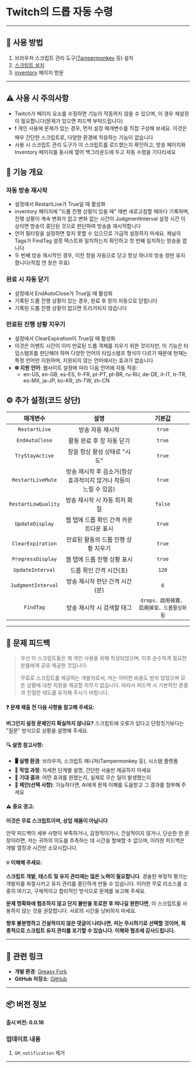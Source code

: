 # **Twitch의 드롭 자동 수령**

---

## **👻 사용 방법**

1. 브라우저 스크립트 관리 도구([Tampermonkey](https://chrome.google.com/webstore/detail/tampermonkey/dhdgffkkebhmkfjojejmpbldmpobfkfo) 등) 설치
2. [스크립트 설치](https://update.greasyfork.org/scripts/474799/Twitch%20%E8%87%AA%E5%8B%95%E9%A0%98%E5%8F%96%E6%8E%89%E5%AF%B6%20%20Auto%20Receive%20Drops.user.js)
3. [inventory](https://www.twitch.tv/drops/inventory) 페이지 방문

---

## **⚠️ 사용 시 주의사항**
- Twitch가 페이지 요소를 수정하면 기능이 작동하지 않을 수 있으며, 이 경우 재설정이 필요합니다(문제가 있으면 피드백 부탁드립니다)
- ❗️ 개인 사용에 문제가 있는 경우, 먼저 설정 매개변수를 직접 구성해 보세요. 이것은 매우 간단한 스크립트로, 다양한 환경에 적응하는 기능이 없습니다
- 사용 시 스크립트 관리 도구가 이 스크립트를 로드했는지 확인하고, 방송 페이지와 Inventory 페이지를 동시에 열어 백그라운드에 두고 자동 수령을 기다리세요


## **📜 기능 개요**

### **자동 방송 재시작**
- 설정에서 RestartLive가 True일 때 활성화
- inventory 페이지에 "드롭 진행 상황이 있을 때" 매번 새로고침할 때마다 기록하며, 진행 상황이 계속 변화가 없고 변화 없는 시간이 JudgmentInterval 설정 시간 이상이면 방송이 중단된 것으로 판단하여 방송을 재시작합니다
- 언어 필터링을 설정하면 찾지 못할 수 있으므로 가급적 설정하지 마세요. 채널의 Tags가 FindTag 설정 텍스트와 일치하는지 확인하고 첫 번째 일치하는 방송을 엽니다
- 두 번째 방송 재시작인 경우, 이전 창을 자동으로 닫고 항상 하나의 방송 창만 유지합니다(직접 연 창은 무효)

### **완료 시 자동 닫기**
- 설정에서 EndAutoClose가 True일 때 활성화
- 기록된 드롭 진행 상황이 있는 경우, 완료 후 창이 자동으로 닫힙니다
- 기록된 드롭 진행 상황이 없으면 트리거되지 않습니다

### **만료된 진행 상황 지우기**
- 설정에서 ClearExpiration이 True일 때 활성화
- 이것은 이벤트 시간이 이미 만료된 드롭 객체를 지우기 위한 것이지만, 이 기능은 타임스탬프를 판단해야 하며 다양한 언어의 타임스탬프 형식이 다르기 때문에
현재는 특정 언어만 지원하며, 지원되지 않는 언어에서는 효과가 없습니다
- **🌐 지원 언어**: 웹사이트 설정에 따라 다음 언어에 자동 적응:
  - en-US, en-GB, es-ES, fr-FR, pt-PT, pt-BR, ru-RU, de-DE, it-IT, tr-TR, es-MX, ja-JP, ko-KR, zh-TW, zh-CN


## **⚙️ 추가 설정(코드 상단)**

|    **매개변수**     |                             **설명**                              |                **기본값**                 |
| :-----------------: | :---------------------------------------------------------------: | :---------------------------------------: |
|    `RestartLive`    |                         방송 자동 재시작                          |                  `true`                   |
|   `EndAutoClose`    |                     활동 완료 후 창 자동 닫기                     |                  `true`                   |
|   `TryStayActive`   |                   창을 항상 활성 상태로 "시도"                    |                  `true`                   |
|  `RestartLiveMute`  | 방송 재시작 후 음소거(항상 효과적이지 않거나 작동이 느릴 수 있음) |                  `true`                   |
| `RestartLowQuality` |                   방송 재시작 시 자동 최저 화질                   |                  `false`                  |
|   `UpdateDisplay`   |              웹 탭에 드롭 확인 간격 카운트다운 표시               |                  `true`                   |
|  `ClearExpiration`  |                만료된 활동의 드롭 진행 상황 지우기                |                  `true`                   |
|  `ProgressDisplay`  |                    웹 탭에 드롭 진행 상황 표시                    |                  `true`                   |
|  `UpdateInterval`   |                      드롭 확인 간격 시간(초)                      |                   `120`                   |
| `JudgmentInterval`  |                  방송 재시작 판단 간격 시간(분)                   |                    `6`                    |
|      `FindTag`      |                    방송 재시작 시 검색할 태그                     | `drops、啟用掉寶、启用掉宝、드롭활성화됨` |

---

## 📣 문제 피드백

> 우선 이 스크립트들은 제 개인 사용을 위해 작성되었으며, 이후 순수하게 필요한 분들에게 공유 제공한 것입니다.
>
> 무료로 스크립트를 제공하는 개발자로서, 저는 어떠한 비용도 받지 않았으며 모든 상황에 대한 지원을 제공할 의무가 없습니다. 따라서 피드백 시 기본적인 존중과 친절한 태도를 유지해 주시기 바랍니다.

#### ❓ 문제 제출 전 다음 사항을 참고해 주세요:

**버그인지 설정 문제인지 확실하지 않나요?** 스크립트에 오류가 있다고 단정짓기보다는 "질문" 방식으로 상황을 설명해 주세요.

#### 🔍 설명 참고사항:

- **🖥️ 실행 환경**: 브라우저, 스크립트 매니저(Tampermonkey 등), 시스템 플랫폼
- **🧭 작업 과정**: 자세한 단계별 설명, 간단한 서술만 제공하지 마세요
- **🎯 기대 결과**: 어떤 효과를 원했는지, 실제로 무슨 일이 발생했는지
- **🤖 제안(선택 사항)**: 가능하다면, AI에게 문제 이해를 도움받고 그 결과를 첨부해 주세요

#### ⚠️ 중요 경고:

**이것은 무료 스크립트이며, 상업 제품이 아닙니다**

만약 피드백이 세부 사항이 부족하거나, 감정적이거나, 건설적이지 않거나, 단순한 한 문장이라면, 저는 귀하의 의도를 추측하는 데 시간을 할애할 수 없으며, 이러한 피드백은 개발 열정과 시간만 소모시킵니다.

#### 💡 이해해 주세요:

**스크립트 개발, 테스트 및 유지 관리에는 많은 노력이 필요합니다**. 경솔한 부정적 평가는 개발자를 좌절시키고 유지 관리를 중단하게 만들 수 있습니다. 이러한 무료 리소스를 소중히 여기고, 구체적이고 합리적인 방식으로 문제를 보고해 주세요.

**문제 명확화에 협조하지 않고 단지 불만을 토로한 후 떠나길 원한다면**, 이 스크립트를 사용하지 않는 것을 권장합니다. 서로의 시간을 낭비하지 마세요.

**향후 불분명하고 건설적이지 않은 댓글이 나타나면, 저는 무시하기로 선택할 것이며, 최종적으로 스크립트 유지 관리를 포기할 수 있습니다. 이해와 협조에 감사드립니다.**

---

## **🔗 관련 링크**

- **개발 환경**: [Greasy Fork](https://greasyfork.org/zh-TW/users/989635-canaan-hs)  
- **GitHub 저장소**: [GitHub](https://github.com/Canaan-HS/MonkeyScript/tree/main/TwitchReceiveDrops)

---

## **📦 버전 정보**

**출시 버전: 0.0.16**

### **업데이트 내용**
1. `GM_notification` 제거

---
